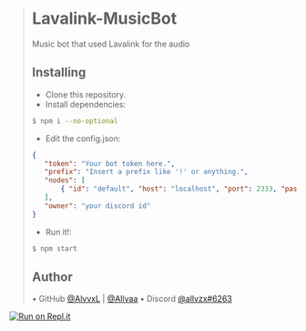># Lavalink-MusicBot
>Music bot that used Lavalink for the audio
>## Installing
>- Clone this repository.
>- Install dependencies:
>```bash
>$ npm i --no-optional
>```
>- Edit the config.json:
>```json
>{ 
>    "token": "Your bot token here.",
>    "prefix": "Insert a prefix like '!' or anything.",
>    "nodes": [
>        { "id": "default", "host": "localhost", "port": 2333, "password": "youshallnotpass" }
>    ],
>    "owner": "your discord id"
>}
>```
>- Run it!:
>```bash
>$ npm start
>```
>## Author
>• GitHub [@AlvvxL](https://github.com/AlvvxL) | [@Allvaa](https://github.com/Allvaa)
>• Discord [@allvzx#6263]()


[![Run on Repl.it](https://repl.it/badge/github/AlvvxL/lavalink-musicbot)](https://repl.it/github/AlvvxL/lavalink-musicbot)